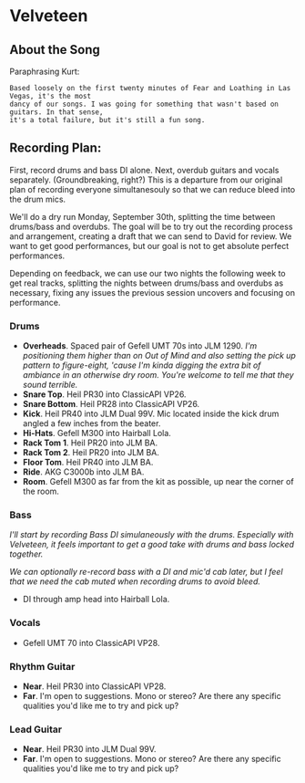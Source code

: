 # Velveteen

## About the Song

Paraphrasing Kurt:

```
Based loosely on the first twenty minutes of Fear and Loathing in Las Vegas, it's the most 
dancy of our songs. I was going for something that wasn't based on guitars. In that sense, 
it's a total failure, but it's still a fun song.
```

## Recording Plan:

First, record drums and bass DI alone. Next, overdub guitars and vocals separately. (Groundbreaking, right?)
This is a departure from our original plan of recording everyone simultanesouly so that we can reduce bleed
into the drum mics.

We'll do a dry run Monday, September 30th, splitting the time between drums/bass and overdubs. The goal will
be to try out the recording process and arrangement, creating a draft that we can send to David for review.
We want to get good performances, but our goal is not to get absolute perfect performances.

Depending on feedback, we can use our two nights the following week to get real tracks, splitting the nights
between drums/bass and overdubs as necessary, fixing any issues the previous session uncovers and focusing 
on performance.

### Drums

 - **Overheads**. Spaced pair of Gefell UMT 70s into JLM 1290. _I'm positioning them higher than on
    _Out of Mind_ and also setting the pick up pattern to figure-eight, 'cause I'm kinda digging the extra
    bit of ambiance in an otherwise dry room. You're welcome to tell me that they sound terrible._
 - **Snare Top**. Heil PR30 into ClassicAPI VP26.
 - **Snare Bottom**. Heil PR28 into ClassicAPI VP26.
 - **Kick**. Heil PR40 into JLM Dual 99V. Mic located inside the kick drum angled a few inches from the beater.
 - **Hi-Hats**. Gefell M300 into Hairball Lola.
 - **Rack Tom 1**. Heil PR20 into JLM BA.
 - **Rack Tom 2**. Heil PR20 into JLM BA.
 - **Floor Tom**. Heil PR40 into JLM BA.
 - **Ride**. AKG C3000b into JLM BA.
 - **Room**. Gefell M300 as far from the kit as possible, up near the corner of the room.

### Bass

_I'll start by recording Bass DI simulaneously with the drums. Especially with Velveteen, it feels important
to get a good take with drums and bass locked together._

_We can optionally re-record bass with a DI and mic'd cab later, but I feel that we need the cab muted when recording 
drums to avoid bleed._

 - DI through amp head into Hairball Lola.

### Vocals

 - Gefell UMT 70 into ClassicAPI VP28.

### Rhythm Guitar

 - **Near**. Heil PR30 into ClassicAPI VP28.
 - **Far**. I'm open to suggestions. Mono or stereo? Are there any specific qualities you'd like me to try
    and pick up?

### Lead Guitar

 - **Near**. Heil PR30 into JLM Dual 99V.
 - **Far**. I'm open to suggestions. Mono or stereo? Are there any specific qualities you'd like me to try
    and pick up?
